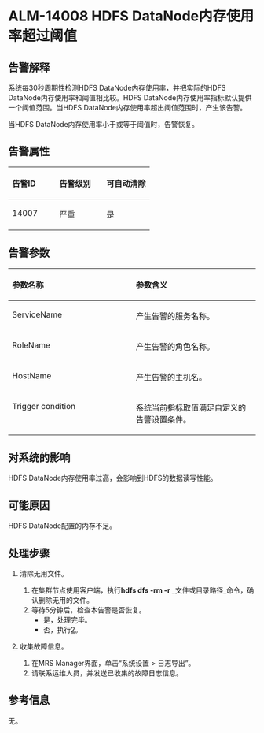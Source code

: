 # ALM-14008 HDFS DataNode内存使用率超过阈值<a name="ZH-CN_TOPIC_0191883097"></a>

## 告警解释<a name="zh-cn_topic_0191813907_section27139175"></a>

系统每30秒周期性检测HDFS DataNode内存使用率，并把实际的HDFS DataNode内存使用率和阈值相比较。HDFS DataNode内存使用率指标默认提供一个阈值范围。当HDFS DataNode内存使用率超出阈值范围时，产生该告警。

当HDFS DataNode内存使用率小于或等于阈值时，告警恢复。

## 告警属性<a name="zh-cn_topic_0191813907_section42925989"></a>

<a name="zh-cn_topic_0191813907_table54967495"></a>
<table><thead align="left"><tr id="zh-cn_topic_0191813907_row29231803"><th class="cellrowborder" valign="top" width="33.33333333333333%" id="mcps1.1.4.1.1"><p id="zh-cn_topic_0191813907_p18965813"><a name="zh-cn_topic_0191813907_p18965813"></a><a name="zh-cn_topic_0191813907_p18965813"></a>告警ID</p>
</th>
<th class="cellrowborder" valign="top" width="33.33333333333333%" id="mcps1.1.4.1.2"><p id="zh-cn_topic_0191813907_p59835867"><a name="zh-cn_topic_0191813907_p59835867"></a><a name="zh-cn_topic_0191813907_p59835867"></a>告警级别</p>
</th>
<th class="cellrowborder" valign="top" width="33.33333333333333%" id="mcps1.1.4.1.3"><p id="zh-cn_topic_0191813907_p14867095"><a name="zh-cn_topic_0191813907_p14867095"></a><a name="zh-cn_topic_0191813907_p14867095"></a>可自动清除</p>
</th>
</tr>
</thead>
<tbody><tr id="zh-cn_topic_0191813907_row63384014"><td class="cellrowborder" valign="top" width="33.33333333333333%" headers="mcps1.1.4.1.1 "><p id="zh-cn_topic_0191813907_p33831530"><a name="zh-cn_topic_0191813907_p33831530"></a><a name="zh-cn_topic_0191813907_p33831530"></a>14007</p>
</td>
<td class="cellrowborder" valign="top" width="33.33333333333333%" headers="mcps1.1.4.1.2 "><p id="zh-cn_topic_0191813907_p55999443"><a name="zh-cn_topic_0191813907_p55999443"></a><a name="zh-cn_topic_0191813907_p55999443"></a>严重</p>
</td>
<td class="cellrowborder" valign="top" width="33.33333333333333%" headers="mcps1.1.4.1.3 "><p id="zh-cn_topic_0191813907_p39661040"><a name="zh-cn_topic_0191813907_p39661040"></a><a name="zh-cn_topic_0191813907_p39661040"></a>是</p>
</td>
</tr>
</tbody>
</table>

## 告警参数<a name="zh-cn_topic_0191813907_section50789581"></a>

<a name="zh-cn_topic_0191813907_table58427690"></a>
<table><thead align="left"><tr id="zh-cn_topic_0191813907_row29990828"><th class="cellrowborder" valign="top" width="50%" id="mcps1.1.3.1.1"><p id="zh-cn_topic_0191813907_p13338021"><a name="zh-cn_topic_0191813907_p13338021"></a><a name="zh-cn_topic_0191813907_p13338021"></a>参数名称</p>
</th>
<th class="cellrowborder" valign="top" width="50%" id="mcps1.1.3.1.2"><p id="zh-cn_topic_0191813907_p6637886"><a name="zh-cn_topic_0191813907_p6637886"></a><a name="zh-cn_topic_0191813907_p6637886"></a>参数含义</p>
</th>
</tr>
</thead>
<tbody><tr id="zh-cn_topic_0191813907_row797855"><td class="cellrowborder" valign="top" width="50%" headers="mcps1.1.3.1.1 "><p id="zh-cn_topic_0191813907_p64626289"><a name="zh-cn_topic_0191813907_p64626289"></a><a name="zh-cn_topic_0191813907_p64626289"></a>ServiceName</p>
</td>
<td class="cellrowborder" valign="top" width="50%" headers="mcps1.1.3.1.2 "><p id="zh-cn_topic_0191813907_p238043"><a name="zh-cn_topic_0191813907_p238043"></a><a name="zh-cn_topic_0191813907_p238043"></a>产生告警的服务名称。</p>
</td>
</tr>
<tr id="zh-cn_topic_0191813907_row2142393"><td class="cellrowborder" valign="top" width="50%" headers="mcps1.1.3.1.1 "><p id="zh-cn_topic_0191813907_p39316155"><a name="zh-cn_topic_0191813907_p39316155"></a><a name="zh-cn_topic_0191813907_p39316155"></a>RoleName</p>
</td>
<td class="cellrowborder" valign="top" width="50%" headers="mcps1.1.3.1.2 "><p id="zh-cn_topic_0191813907_p30492010"><a name="zh-cn_topic_0191813907_p30492010"></a><a name="zh-cn_topic_0191813907_p30492010"></a>产生告警的角色名称。</p>
</td>
</tr>
<tr id="zh-cn_topic_0191813907_row5992637"><td class="cellrowborder" valign="top" width="50%" headers="mcps1.1.3.1.1 "><p id="zh-cn_topic_0191813907_p15641626"><a name="zh-cn_topic_0191813907_p15641626"></a><a name="zh-cn_topic_0191813907_p15641626"></a>HostName</p>
</td>
<td class="cellrowborder" valign="top" width="50%" headers="mcps1.1.3.1.2 "><p id="zh-cn_topic_0191813907_p59012183"><a name="zh-cn_topic_0191813907_p59012183"></a><a name="zh-cn_topic_0191813907_p59012183"></a>产生告警的主机名。</p>
</td>
</tr>
<tr id="zh-cn_topic_0191813907_row61347601"><td class="cellrowborder" valign="top" width="50%" headers="mcps1.1.3.1.1 "><p id="zh-cn_topic_0191813907_p3099778"><a name="zh-cn_topic_0191813907_p3099778"></a><a name="zh-cn_topic_0191813907_p3099778"></a>Trigger condition</p>
</td>
<td class="cellrowborder" valign="top" width="50%" headers="mcps1.1.3.1.2 "><p id="zh-cn_topic_0191813907_p49755431"><a name="zh-cn_topic_0191813907_p49755431"></a><a name="zh-cn_topic_0191813907_p49755431"></a>系统当前指标取值满足自定义的告警设置条件。</p>
</td>
</tr>
</tbody>
</table>

## 对系统的影响<a name="zh-cn_topic_0191813907_section54453050"></a>

HDFS DataNode内存使用率过高，会影响到HDFS的数据读写性能。

## 可能原因<a name="zh-cn_topic_0191813907_section20315403"></a>

HDFS DataNode配置的内存不足。

## 处理步骤<a name="zh-cn_topic_0191813907_section48620907"></a>

1.  清除无用文件。
    1.  在集群节点使用客户端，执行**hdfs dfs -rm -r** _文件或目录路径_命令，确认删除无用的文件。
    2.  等待5分钟后，检查本告警是否恢复。
        -   是，处理完毕。
        -   否，执行[2](#zh-cn_topic_0191813907_li572522141314)。

2.  <a name="zh-cn_topic_0191813907_li572522141314"></a>收集故障信息。
    1.  在MRS Manager界面，单击“系统设置 \> 日志导出”。
    2.  请联系运维人员，并发送已收集的故障日志信息。


## 参考信息<a name="zh-cn_topic_0191813907_section34934986"></a>

无。

